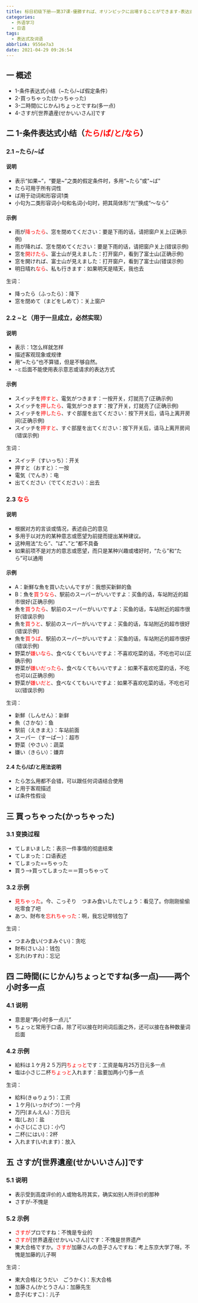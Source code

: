 ```yaml
---
title: 标日初级下册——第37课-優勝すれば、オリンピックに出場することができます-表达式及词语(37.4)
categories:
  - 外语学习
  - 日语
tags:
  - 表达式及词语
abbrlink: 9556e7a3
date: 2021-04-29 09:26:54
---
```

## 一 概述

* 1-条件表达式小结（\~たら/\~ば假定条件）
* 2-買っちゃった(かっちゃった)
* 3-二時間(にじかん)ちょっとですね(多一点)
* 4-さすが[世界遺産(せかいいさん)]です

<!--more-->

## 二 1-条件表达式小结（<font color=red>たら/ば/と/なら</font>）

### 2.1 \~たら/\~ば

#### 说明

* 表示“如果\~”，“要是\~”之类的假定条件时，多用“\~たら”或"\~ば"
* たら可用于所有词性
* ば用于动词和形容词1类
* 小句为二类形容词小句和名词小句时，把其简体形“だ”换成“～なら”

#### 示例

* 雨が<font color=red>降ったら</font>、窓を閉めてください：要是下雨的话，请把窗户关上(正确示例)
* 雨が降れば、窓を閉めてください：要是下雨的话，请把窗户关上(错误示例)
* 窓を<font color=red>開けたら</font>、富士山が見えました：打开窗户，看到了富士山(正确示例)
* 窓を開ければ、富士山が見えました：打开窗户，看到了富士山(错误示例)
* 明日晴れ<font color=red>なら</font>、私も行きます：如果明天是晴天，我也去

生词：

* 降ったら（ふったら）：降下
* 窓を閉めて（まどをしめて）：关上窗户

### 2.2 ~と（用于一旦成立，必然实现）

#### 说明

* 表示：1怎么样就怎样
* 描述客观现象或规律
* 用“~たら”也不算错，但是不够自然。
* `~と`后面不能使用表示意志或请求的表达方式

#### 示例

* スイッチを<font color=red>押すと</font>、電気がつきます：一按开关，灯就亮了(正确示例)
* スイッチを<font color=red>押したら</font>、電気がつきます：按了开关，灯就亮了(正确示例)
* スイッチを<font color=red>押したら</font>、すぐ部屋を出てください：按下开关后，请马上离开房间(正确示例)
* スイッチを<font color=red>押すと</font>、すぐ部屋を出てください：按下开关后，请马上离开房间(错误示例)

生词：

* スイッチ（すいっち）：开关
* 押すと（おすと）：一按
* 電気（でんき）：电
* 出てください（でてください）：出去

### 2.3 <font color=red>なら</font>

#### 说明

* 根据对方的言谈或情况，表述自己的意见
* 多用于以对方的某种意志或愿望为前提而提出某种建议。
* 这种用法“たら”、"ば"、”と”都不具备
* 如果前项不是对方的意志或愿望，而只是某种兴趣或嗜好时，“たら”和“たら”可以通用

#### 示例

* A：新鮮な魚を買いたいんですが：我想买新鲜的鱼
* B：魚を<font color=red>買うなら</font>、駅前のスーパーがいいですよ：买鱼的话，车站附近的超市很好(正确示例)
* 魚を<font color=red>買うたら</font>、駅前のスーパーがいいですよ：买鱼的话，车站附近的超市很好(错误示例)
* 魚を<font color=red>買うと</font>、駅前のスーパーがいいですよ：买鱼的话，车站附近的超市很好(错误示例)
* 魚を<font color=red>買うば</font>、駅前のスーパーがいいですよ：买鱼的话，车站附近的超市很好(错误示例)
* 野菜が<font color=red>嫌いなら</font>、食べなくてもいいですよ：不喜欢吃菜的话，不吃也可以(正确示例)
* 野菜が<font color=red>嫌いだったら</font>、食べなくてもいいですよ：如果不喜欢吃菜的话，不吃也可以(正确示例)
* 野菜が<font color=red>嫌いだと</font>、食べなくてもいいですよ：如果不喜欢吃菜的话，不吃也可以(错误示例)

生词：

* 新鮮（しんせん）：新鲜
* 魚（さかな）：鱼
* 駅前（えきまえ）：车站前面
* スーパー（すーぱー）：超市
* 野菜（やさい）：蔬菜
* 嫌い（きらい）：嫌弃

#### 2.4 たら/ば/と用法说明

* たら怎么用都不会错，可以跟任何词语结合使用
* と用于客观描述
* ば条件性假设

## 三 買っちゃった(かっちゃった)

### 3.1 变换过程

* てしまいました：表示一件事情的彻底结束
* てしまった：口语表述
* てしまった==ちゃった
* 買う——>買ってしまった＝＝買っちゃって

### 3.2 示例

* <font color=red>見ちゃった</font>。今、こっそり　つまみ食いしたでしょう：看见了。你刚刚偷偷吃零食了吧
* あつ、財布を<font color=red>忘れちゃった</font>：啊，我忘记带钱包了

生词：

* つまみ食い(つまみぐい)：贪吃
* 財布(さいふ)：钱包
* 忘れ(わすれ)：忘记

## 四 二時間(にじかん)ちょっとですね(多一点)——两个小时多一点

### 4.1 说明

* 意思是“两小时多一点儿”
* ちょっと常用于口语，除了可以接在时间词后面之外，还可以接在各种数量词后面

### 4.2 示例

* 給料は１ケ月２５万円<font color=red>ちょっと</font>です：工资是每月25万日元多一点
* 塩は小さじ二杯<font color=red>ちょっと</font>入れます：盐要加两小勺多一点

生词：

* 給料(きゅりょう)：工资
* １ケ月(いっかげつ)：一个月
* 万円(まんえん)：万日元
* 塩(しお)：盐
* 小さじ(こさじ)：小勺
* 二杯(にはい)：2杯
* 入れます(いれます)：放入

## 五 さすが[世界遺産(せかいいさん)]です

### 5.1 说明

* 表示受到高度评价的人或物名符其实，确实如别人所评价的那种
* さすが-不愧是

### 5.2 示例

* <font color=red>さすが</font>プロですね：不愧是专业的
* <font color=red>さすが</font>[世界遺産(せかいいさん)]です：不愧是世界遗产
* 東大合格ですか。<font color=red>さすが</font>加藤さんの息子さんですね：考上东京大学了呀。不愧是加藤的儿子啊

生词：

* 東大合格(とうだい　ごうかく)：东大合格
* 加藤さん(かとうさん)：加藤先生
* 息子(むすこ)：儿子

